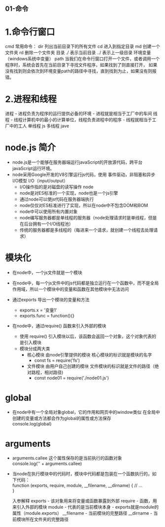 ## 01-命令

# 1.命令行窗口
  cmd
  常用命令：
         dir 列出当前目录下的所有文件
         cd 进入到指定目录
         md 创建一个文件夹
         rd 删除一个文件夹
  目录
     ./  表示当前目录
     ../  表示上一级目录
  环境变量（windows系统中变量）
     path
     当我们在命令行窗口打开一个文件，或者调用一个程序时，系统会首先在当前目录下寻找文件程序，如果找到了则直接打开，
        如果没有找到则会依次到环境变量path的路径中寻找，直到找到为止，如果没有则报错。

# 2.进程和线程
  进程
     - 进程负责为程序的运行提供必备的环境
     - 进程就是相当于工厂中的车间
  线程
     - 线程计算机中的最小的计算单位，线程负责进程中的程序
     - 线程就相当于工厂中的工人
  单线程
     js
  多线程
     jave        

# node.js 简介
  - node.js是一个能够在服务器端运行javaScript的开放源代码，跨平台javaScript运行环境。
  - node采用Google开发的V8引擎运行js代码，使用 事件驱动，非阻塞和异步I/O模型
  I/O（input/output）
    - I/O操作指的是对磁盘的读写操作
  node
    - node是对ES标准的一个实现，node也是一个js引擎
    - 通过node可以使js代码在服务器端执行
    - node仅仅对ES标准进行了实现，所以在node中不包含DOM和BOM
    - node中可以使用所有内置对象
    - node编写服务器都是单线程的服务器（node处理请求时是单线程，但是在后台拥有一个I/O线程池）
    - 传统的服务器都是多线程的（每进来一个请求，就创建一个线程去处理请求）

# 模块化
  - 在node中，一个js文件就是一个模块
  - 在node中，每一个js文件中的js代码都是独立运行在一个函数中，而不是全局作用域，所以一个模块中的变量和函数在其他模块中无法访问    
    
  - 通过exports 导出一个模块的变量和方法
    - exports.x = '变量1'
    - exports.func = function(){}
  - 在node中，通过require() 函数来引入外部的模块
    - 使用 require() 引入模块以后，该函数会返回一个对象，这个对象代表的是引入模块
    - 模块分成两大类
      - 核心模块 
          由node引擎提供的模块
          核心模块的标识就是模块的名字
          - const fs = require('fs')
      - 文件模块
          由用户自己创建的模块
          文件模块的标识就是文件的路径（绝对路程，相对路径)
          - const node01 = require('./node01.js')

# global
  - 在node中有一个全局对象global，它的作用和网页中的window类似
      在全局中创建的变量或方法都会作为global的属性或方法保存          
      console.log(global)

# arguments
  - arguments.callee 这个属性保存的是当前执行的函数对象   
    console.log('' + arguments.callee)
  - 当node在执行模块中的代码时，模块中代码都是包装在一个函数执行的，如下代码：     
      function (exports, require, module, __filename, __dirname) {
        // ...  
      }

    入参解释
      exports
        - 该对象用来将变量或函数暴露到外部
      require
        - 函数，用来引入外部的模块
      module
        - 代表的是当前模块本身
        - exports就是module的属性（module.exports） 
      __filename
        - 当前模块的完整路径
       __dirname
        - 当前模块所在文件夹的完整路径 